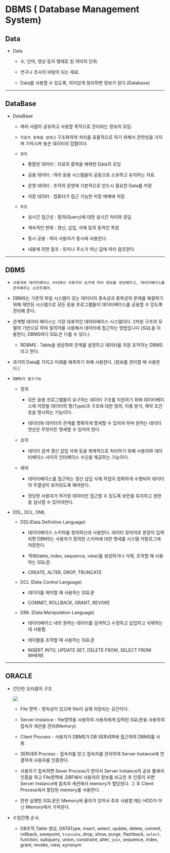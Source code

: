 DBMS ( Database Management System)
===

## Data

- Data

    - 수, 단어, 영상 등의 형태로 된 의미의 단위.

    - 연구나 조사의 바탕이 되는 재료.

    - Data를 사용할 수 있도록, 의미있게 정리하면 정보가 된다.(Database)

---

## DataBase

- DataBase

    - 여러 사람이 공유하고 사용할 목적으로 관리되는 정보의 모임.

    - `자료의 중복을 없애고` 구조화하여 처리를 효율적으로 하기 위해서 관련성을 가지며 기억시켜 놓은 데이터의 집합이다.

    - `정의`

        - 통합된 데이터 : 자료의 중복을 배제한 Data의 모임

        - 공용 데이터 : 여러 응용 시스템들이 공동으로 소유하고 유지하는 자료.

        - 운영 데이터 : 조직의 운영에 기본적으로 반드시 필요한 Data를 저장

        - 저장 데이터 : 컴퓨터가 접근 가능한 저장 매체에 저장.

    - `특징`

        - 실시간 접근성 : 질의(Query)에 대한 실시간 처리와 응답.

        - 계속적인 변화 : 갱신, 삽입, 삭제 등의 동적인 특징

        - 동시 공용 : 여러 사용자가 동시에 사용한다.

        - 내용에 의한 참조 : 위치나 주소가 아닌 값에 따라 참조한다.

        
---

## DBMS

- `사용자와 데이터베이스 사이에서 사용자의 요구에 따라 정보를 생성해주고, 데이터베이스를 관리해주는 소프트웨어.`

- DBMS는 기존의 파일 시스템이 갖는 데이터의 종속성과 중복성의 문제를 해결하기 위해 제안된 시스템으로 모든 응용 프로그램들이 데이터베이스를 공용할 수 있도록 관리해 준다.

- 관계형 데이터 베이스는 가장 대표적인 데이터베이스 시스템이다. 2차원 구조의 모델의 기반으로 하여 질의어를 사용해서 데이터에 접근하는 방법입니다 (SQL을 이용한다, DBMS마다 SQL은 다를 수 있다.)

    - RDBMS : Table을 생성하여 관계를 설정하고 데이터를 저장 조작하는 DBMS라고 한다.

- 과거의 Data를 가지고 미래를 예측하기 위해 사용한다. (정보를 관리할 때 사용한다.)

- `DBMS의 필수기능`

    - 정의

        - 모든 응용 프로그램들이 요구하는 데이터 구조를 지원하기 위해 데이터베이스에 저장될 데이터의 형(Type)과 구조에 대한 정의, 이용 방식, 제약 조건 등을 명시하는 기능이다.

        - 데이터와 데이터의 관계를 명확하게 명세할 수 있어야 하며 원하는 데이터 연산은 무엇이든 명세할 수 있어야 한다.

    - 조작

        - 데이터 검색 갱신 삽입 삭제 등을 체계적으로 처리하기 위해 사용자와 데이터베이스 사이의 인터페이스 수단을 제공하는 기능이다.

    - 제어

        - 데이터베이스를 접근하는 갱신 삽입 삭제 작업이 정확하게 수행되어 데이터의 무결성이 유지되도록 해야한다.

        - 정당한 사용자가 허가된 데이터만 접근할 수 있도록 보안을 유지하고 권한을 검사할 수 있어야한다.

- DDL, DCL, DML

    * DDL(Data Definition Language)

        * 데이터베이스 스키마를 정의하는데 사용한다. 데이터 정의어로 문장이 입력되면 DBMS는 사용자가 정의한 스키마에 대한 명세를 시스템 카탈로그에 저장한다.

        * 객체(table, index, sequence, view)를 생성하거나 삭제, 조작할 때 사용하는 SQL문

        * CREATE, ALTER, DROP, TRUNCATE

    * DCL (Data Control Language)

        * 데이터를 제어할 때 사용하는 SQL문

        * COMMIT, ROLLBACK, GRANT, REVOKE 

    * DML (Data Manipulation Language)

        * 데이터베이스 내의 원하는 데이터를 검색하고 수정하고 삽입하고 삭제하는데 사용함.

        * 테이블을 조작할 때 사용하는 SQL문

        * INSERT INTO, UPDATE SET, DELETE FROM, SELECT FROM WHERE

---

## ORACLE

* 간단한 오라클의 구조

    <img src = https://user-images.githubusercontent.com/74294325/102060341-67c3b500-3e35-11eb-840a-eb8d6f2ace35.png>

    * File 영역 - 영속성이 있으며 file이 실제 저장되는 공간이다.

    * Server Instance - file영역을 사용하여 사용자에게 입력된 SQL문을 사용하여 접속자 세션을 관리(Memory)

    * Client Process - 사용자가 DBMS가 DB SERVER에 접근하여 DBMS를 사용.

    * SERVER Process - 접속자를 받고 접속자를 관리하여 Server Instance에 연결하여 사용자를 인증한다.

    * 사용자가 접속하면 Sever Process가 받아서 Server Instance의 공유 풀에서 인증을 하고 File영역에 .DBF에서 사용자의 정보를 비교한 후 인증이 되면 Server Instance에 접속자 세션에서 memory가 할당된다. 그 후 Client Process에서 할당된 memory를 사용한다.

    * 한번 실행한 SQL문은 Memory에 올라가 있어서 추후 사용할 때는 HDD가 아닌 Memory에서 가져온다.


* 수업진행 순서.

    * DB조작,Table 생성, DATAType, insert, select, update, delete, commit, rollback, savepoint, `truncate`, drop, show, purge, flashback, `select`, function, subquery, union, constraint, alter, `join`, sequence, index, grant, revoke, view, synonym 